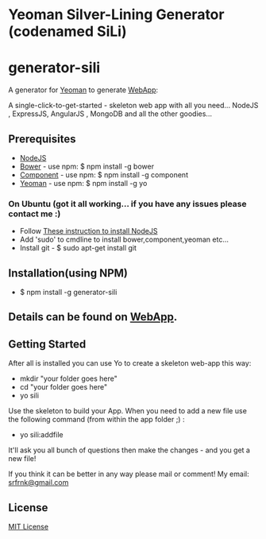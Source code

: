 # Yeoman Silver-Lining Generator (codenamed SiLi)
# generator-sili

A generator for [Yeoman](http://yeoman.io) to generate [WebApp](https://github.com/srfrnk/generator-sili/blob/master/app/templates/README.md):

A single-click-to-get-started - skeleton web app with all you need... NodeJS , ExpressJS, AngularJS , MongoDB and all the other goodies...

## Prerequisites
* [NodeJS](http://nodejs.org/)
* [Bower](http://bower.io/) - use npm: $ npm install -g bower
* [Component](http://component.io/) - use npm: $ npm install -g component
* [Yeoman](http://yeoman.io/) - use npm: $ npm install -g yo

### On **Ubuntu** (got it all working... if you have any issues please contact me :)
* Follow [These instruction to install NodeJS](http://askubuntu.com/questions/49390/how-do-i-install-the-latest-version-of-node-js)
* Add 'sudo' to cmdline to install bower,component,yeoman etc...
* Install git - $ sudo apt-get install git

## Installation(using NPM)
* $ npm install -g generator-sili

## Details can be found on [WebApp](https://github.com/srfrnk/generator-sili/blob/master/app/templates/README.md).

## Getting Started

After all is installed you can use Yo to create a skeleton web-app this way:
* mkdir "your folder goes here"
* cd "your folder goes here"
* yo sili

Use the skeleton to build your App.
When you need to add a new file use the following command (from within the app folder ;) :
* yo sili:addfile

It'll ask you all bunch of questions then make the changes - and you get a new file!

If you think it can be better in any way please mail or comment!
My email: srfrnk@gmail.com

## License

[MIT License](http://en.wikipedia.org/wiki/MIT_License)
